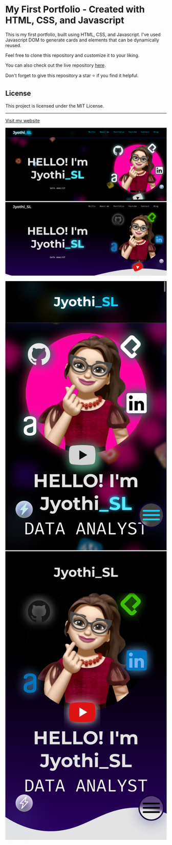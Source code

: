 # My First Portfolio - Created with HTML, CSS, and Javascript

This is my first portfolio, built using HTML, CSS, and Javascript. I've used Javascript DOM to generate cards and elements that can be dynamically reused.

Feel free to clone this repository and customize it to your liking.

You can also check out the live repository [here](https://sljyothi.github.io/JyothiSL-Portfolio/).

Don't forget to give this repository a star ⭐ if you find it helpful.

## License

This project is licensed under the MIT License.

---

[Visit my website](https://sljyothi.github.io/JyothiSL-Portfolio/)

![image](assets/img/PortfolioImg/Jyothi_SL_Pro2.png)
![image](assets/img/PortfolioImg/Jyothi_SL_Pro4.png)

![image](assets/img/PortfolioImg/Jyothi_SL_Pro1.jpeg)
![image](assets/img/PortfolioImg/Jyothi_SL_Pro3.jpeg)
